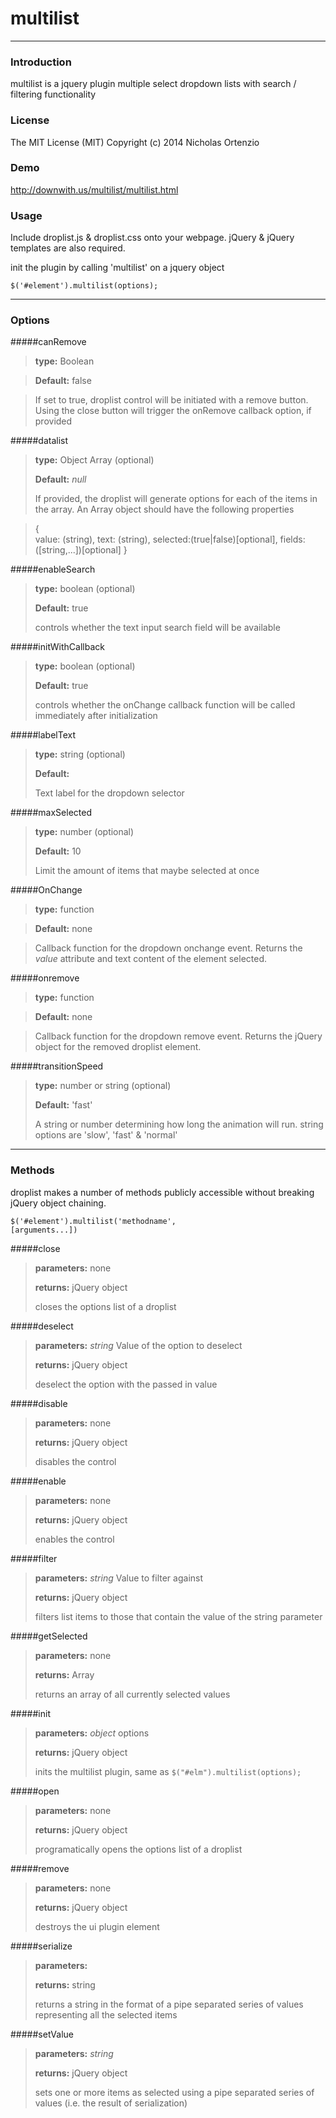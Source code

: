 # multilist

----------

### Introduction

multilist is a jquery plugin multiple select dropdown lists with search / filtering functionality


### License

The MIT License (MIT) Copyright (c) 2014 Nicholas Ortenzio


### Demo

http://downwith.us/multilist/multilist.html

### Usage

Include droplist.js & droplist.css onto your webpage. jQuery & jQuery templates are also required.

init the plugin by calling 'multilist' on a jquery object

<code>$('#element').multilist(options);</code>

----------


### Options

#####canRemove

> **type:** Boolean

> **Default:** false

> If set to true, droplist control will be initiated with a remove button. Using the close button will trigger the onRemove callback  option, if provided


#####datalist
> **type:** Object Array (optional)
>
> **Default:** *null*
>  
> If provided, the droplist will generate options for each of the items in the array. An Array object should have the following properties

> 	{	 
> 		value: (string), 
> 		text: (string), 
> 		selected:(true|false)[optional], 
> 		fields:([string,...])[optional]
>		}


#####enableSearch
> **type:** boolean (optional)
>
> **Default:** true
>
> controls whether the text input search field will be available
> 


#####initWithCallback
> **type:** boolean (optional)
>
> **Default:** true
>
> controls whether the onChange callback function will be called immediately after initialization
> 


#####labelText
> **type:** string (optional)
>
> **Default:** 
>
> Text label for the dropdown selector


#####maxSelected
> **type:** number (optional)
>
> **Default:** 10
>
> Limit the amount of items that maybe selected at once


#####OnChange

> **type:** function 

> **Default:** none

> Callback function for the dropdown onchange event. Returns the *value* attribute and text content of the element selected.



#####onremove

> **type:** function 

> **Default:** none

> Callback function for the dropdown remove event. Returns the jQuery object for the removed droplist element.



#####transitionSpeed

> **type:** number or string (optional)
>
> **Default:** 'fast'
>
> A string or number determining how long the animation will run. string options are 'slow', 'fast' & 'normal'
> 


-------

### Methods

droplist makes a number of methods publicly accessible without breaking jQuery object chaining.

<code>$('#element').multilist('methodname', [arguments...])</code>





#####close

> **parameters:** none
>
> **returns:** jQuery object
>
> closes the options list of a droplist 


#####deselect

> **parameters:** *string* Value of the option to deselect
>
> **returns:** jQuery object
>
> deselect the option with the passed in value


#####disable

> **parameters:** none
>
> **returns:** jQuery object
>
> disables the control



#####enable

> **parameters:** none
>
> **returns:** jQuery object
>
> enables the control



#####filter

> **parameters:** *string* Value to filter against
>
> **returns:** jQuery object
>
> filters list items to those that contain the value of the string parameter


#####getSelected

> **parameters:** none
>
> **returns:** Array
>
> returns an array of all currently selected values


#####init

> **parameters:** *object* options
>
> **returns:** jQuery object
>
> inits the multilist plugin, same as <code>$("#elm").multilist(options);</code>



#####open

> **parameters:** none
>
> **returns:** jQuery object
>
> programatically opens the options list of a droplist 


#####remove

> **parameters:** none
>
> **returns:** jQuery object
>
> destroys the ui plugin element


#####serialize

> **parameters:** 
>
> **returns:** string
>
> returns a string in the format of a pipe separated series of values representing all the selected items


#####setValue

> **parameters:** *string*
>
> **returns:** jQuery object
>
> sets one or more items as selected using a pipe separated series of values (i.e. the result of serialization)


